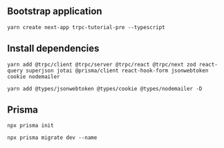 ## Bootstrap application
`yarn create next-app trpc-tutorial-pre --typescript`

## Install dependencies
`yarn add @trpc/client @trpc/server @trpc/react @trpc/next zod react-query superjson jotai @prisma/client react-hook-form jsonwebtoken cookie nodemailer`

`yarn add @types/jsonwebtoken @types/cookie @types/nodemailer -D`

## Prisma
`npx prisma init`

`npx prisma migrate dev --name`